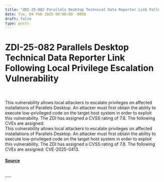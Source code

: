```yaml
---
title: "ZDI-25-082 Parallels Desktop Technical Data Reporter Link Following Local Privilege Escalation Vulnerability"
date: Tue, 04 Feb 2025 00:00:00 -0600
draft: false
type: posts
---
```

# ZDI-25-082 Parallels Desktop Technical Data Reporter Link Following Local Privilege Escalation Vulnerability

<br/>

<br/>
This vulnerability allows local attackers to escalate privileges on affected installations of Parallels Desktop. An attacker must first obtain the ability to execute low-privileged code on the target host system in order to exploit this vulnerability. The ZDI has assigned a CVSS rating of 7.8. The following CVEs are assigned:
<br/>
This vulnerability allows local attackers to escalate privileges on affected installations of Parallels Desktop. An attacker must first obtain the ability to execute low-privileged code on the target host system in order to exploit this vulnerability. The ZDI has assigned a CVSS rating of 7.8. The following CVEs are assigned: CVE-2025-0413.

#### [Source](http://www.zerodayinitiative.com/advisories/ZDI-25-082/)

<br/>
---

